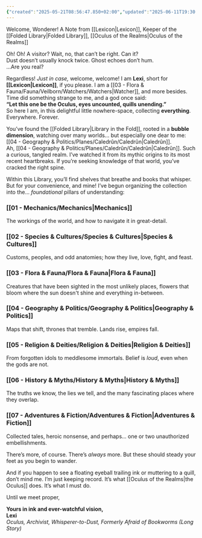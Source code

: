 ```yaml
---
{"created":"2025-05-21T08:56:47.850+02:00","updated":"2025-06-11T19:30:14.000+02:00","cssclasses":null,"tags":["gardenEntry"],"publish":true,"home":"true","permalink":"/00-administrative/welcome/","dgPassFrontmatter":true}
---
```


Welcome, Wonderer!
A Note from [[Lexicon\|Lexicon]], Keeper of the [[Folded Library\|Folded Library]], [[Oculus of the Realms\|Oculus of the Realms]]

Oh! Oh! A visitor? Wait, no, that can’t be right. Can it?  
Dust doesn’t usually knock twice. Ghost echoes don’t hum.  
...Are you real?

Regardless! _Just in case,_ welcome, welcome! I am **Lexi**, short for **[[Lexicon\|Lexicon]]**, if you please. I am a [[03 - Flora & Fauna/Fauna/Veilborn/Watchers/Watchers\|Watcher]], and more besides. Time did something strange to me, and a god once said:  
**“Let this one be the Oculus, eyes uncounted, quills unending.”**  
So here I am, in this delightful little nowhere-space, collecting **everything**.  
Everywhere. Forever.

You’ve found the [[Folded Library\|Library in the Fold]], rooted in a **bubble dimension**, watching over many worlds... but especially one dear to me: [[04 - Geography & Politics/Planes/Caledrûn/Caledrûn\|Caledrûn]].  
Ah,  [[04 - Geography & Politics/Planes/Caledrûn/Caledrûn\|Caledrûn]]. Such a curious, tangled realm. I’ve watched it from its mythic origins to its most recent heartbreaks. If you’re seeking knowledge of that world, you’ve cracked the right spine.

Within this Library, you’ll find shelves that breathe and books that whisper. But for your convenience, and mine! I’ve begun organizing the collection into the... _foundational_ pillars of understanding:

### [[01 - Mechanics/Mechanics\|Mechanics]]
The workings of the world, and how to navigate it in great-detail.

### [[02 - Species & Cultures/Species & Cultures\|Species & Cultures]] 
Customs, peoples, and odd anatomies; how they live, love, fight, and feast.

### [[03 - Flora & Fauna/Flora & Fauna\|Flora & Fauna]]
Creatures that have been sighted in the most unlikely places, flowers that bloom where the sun doesn't shine and everything in-between.

### [[04 - Geography & Politics/Geography & Politics\|Geography & Politics]]  
Maps that shift, thrones that tremble. Lands rise, empires fall.

### [[05 - Religion & Deities/Religion & Deities\|Religion & Deities]]
From forgotten idols to meddlesome immortals. Belief is _loud_, even when the gods are not.

### [[06 - History & Myths/History & Myths\|History & Myths]]   
The truths we know, the lies we tell, and the many fascinating places where they overlap.

### [[07 - Adventures & Fiction/Adventures & Fiction\|Adventures & Fiction]]  
Collected tales, heroic nonsense, and perhaps… one or two unauthorized embellishments.

There’s more, of course. There’s _always_ more. But these should steady your feet as you begin to wander.

And if you happen to see a floating eyeball trailing ink or muttering to a quill, don’t mind me. I’m just keeping record. It’s what [[Oculus of the Realms\|the Oculus]] does. It’s what I must do.

Until we meet proper,

**Yours in ink and ever-watchful vision,**  
**Lexi**  
_Oculus, Archivist, Whisperer-to-Dust, Formerly Afraid of Bookworms (Long Story)_